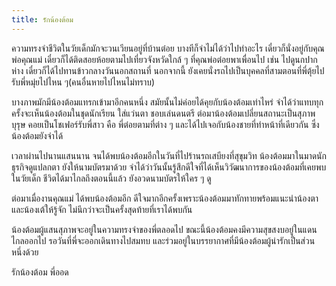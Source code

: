 ```yaml
---
title: รักน้องต้อม
---
```



ความทรงจำชีวิตในวัยเด็กมักจะวนเวียนอยู่ที่บ้านต๋อย บางทีก็จำไม่ได้ว่าไปทำอะไร เดี๋ยวก็นั่งอยู่กับคุณพ่อคุณแม่ เดี๋ยวก็ได้ติดสอยห้อยตามไปเที่ยวจังหวัดใกล้ ๆ ที่คุณพ่อต๋อยพาเพื่อนไป เช่น ไปดูนกปากห่าง เดี๋ยวก็ได้ไปทานข้าวกลางวันนอกสถานที่ นอกจากนี้ ยังเคยนั่งรถไปเป็นบุคคลที่สามตอนที่พี่ตุ้ยไปรับพี่หมุ่ยไปไหน ๆ(คนอื่นหายไปไหนไม่ทราบ)

บางภาพมักมีน้องต้อมแทรกเข้ามาอีกคนหนึ่ง สมัยนั้นไม่ค่อยได้คุยกับน้องต้อมเท่าไหร่ จำได้ว่าแทบทุกครั้งจะเห็นน้องต้อมในชุดนักเรียน ใส่แว่นตา ชอบเล่นดนตรี ต่อมาน้องต้อมเปลี่ยนสถานะเป็นสุภาพบุรุษ คอยเป็นโชเฟอร์รับพี่สาว คือ พี่ต๋อยตามที่ต่าง ๆ และได้ไปเจอกับน้องชายที่ทำหน้าที่เดียวกัน ซึ่งน้องต้อมยังจำได้

เวลาผ่านไปนานแสนนาน จนได้พบน้องต้อมอีกในวันที่ไปร้านรถเสบียงที่สุขุมวิท น้องต้อมมาในมาดนักธุรกิจดูแปลกตา ยังให้นามบัตรมาด้วย จำได้ว่าวันนั้นรู้สึกดีใจที่ได้เห็นวิวัฒนาการของน้องต้อมที่เคยพบในวัยเด็ก ชีวิตได้มาไกลถึงตอนนี้แล้ว ยังอวดนามบัตรให้ใคร ๆ ดู

ต่อมาเมื่องานคุณแม่ ได้พบน้องต้อมอีก  ดีใจมากอีกครั้งเพราะน้องต้อมมาทักทายพร้อมแนะนำน้องตาและน้องเต้ให้รู้จัก ไม่นึกว่าจะเป็นครั้งสุดท้ายที่เราได้พบกัน

น้องต้อมผู้แสนสุภาพจะอยู่ในความทรงจำของพี่ตลอดไป ขณะนี้น้องต้อมคงมีความสุขสงบอยู่ในแดนไกลออกไป รอวันที่พี่จะออกเดินทางไปสมทบ   และร่วมอยู่ในบรรยากาศที่มีน้องต้อมผู้น่ารักเป็นส่วนหนึ่งด้วย  

รักน้องต้อม
พี่ออด

